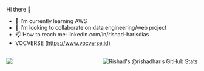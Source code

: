 Hi there 👋

- 🌱 I’m currently learning AWS
- 👯 I’m looking to collaborate on data engineering/web project
- 📫 How to reach me: linkedin.com/in/rishad-harisdias
- VOCVERSE (<a href='https://vocverse.id'>https://www.vocverse.id</a>)

<br>
<a href="https://rishadharis.github.io">
  <img align="center" src="https://github-readme-stats.vercel.app/api/top-langs/?username=rishadharis&layout=compact&theme=vision-friendly-dark" />
</a>

<a href="https://rishadharis.github.io">
  <img align="right" src="https://github-readme-stats.vercel.app/api?username=rishadharis&show_icons=true&include_all_commits=true&theme=vision-friendly-dark" alt="Rishad's @rishadharis GitHub Stats" />
</a>
